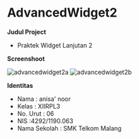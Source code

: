# AdvancedWidget2

**Judul Project**
- Praktek Widget Lanjutan 2

**Screenshoot**

![advancedwidget2a](https://cloud.githubusercontent.com/assets/22114056/19416520/fd00e93a-93bc-11e6-8e21-7614376bc9f9.png)
![advancedwidget2b](https://cloud.githubusercontent.com/assets/22114056/19416590/6da2784c-93be-11e6-9d53-5678d20efd99.png)

**Identitas**
- Nama : anisa' noor
- Kelas : XIIRPL3
- No. Urut : 06
- NIS :4292/1190.063
- Nama Sekolah : SMK Telkom Malang
